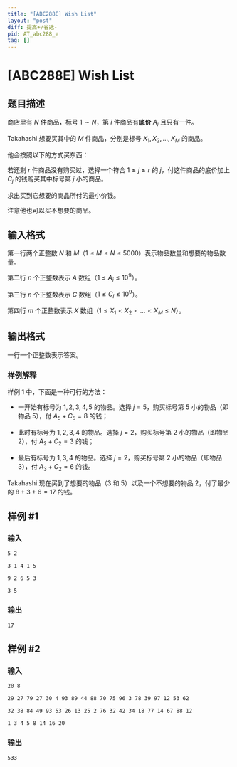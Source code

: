 ```yaml
---
title: "[ABC288E] Wish List"
layout: "post"
diff: 提高+/省选-
pid: AT_abc288_e
tag: []
---
```


# [ABC288E] Wish List

## 题目描述

商店里有 $N$ 件商品，标号 $1\sim N$，第 $i$ 件商品有**底价** $A_i$ 且只有一件。

Takahashi 想要买其中的 $M$ 件商品，分别是标号 $X_1,X_2,\ldots,X_M$ 的商品。

他会按照以下的方式买东西：

若还剩 $r$ 件商品没有购买过，选择一个符合 $1\le j\le r$ 的 $j$，付这件商品的底价加上 $C_j$ 的钱购买其中标号第 $j$ 小的商品。

求出买到它想要的商品所付的最小价钱。

注意他也可以买不想要的商品。

## 输入格式

第一行两个正整数 $N$ 和 $M$（$1\le M\le N\le 5000$）表示物品数量和想要的物品数量。

第二行 $n$ 个正整数表示 $A$ 数组（$1\le A_i\le 10^9$）。

第三行 $n$ 个正整数表示 $C$ 数组（$1\le C_i\le 10^9$）。

第四行 $m$ 个正整数表示 $X$ 数组（$1\le X_1 < X_2 < \ldots < X_M\le N$）。

## 输出格式

一行一个正整数表示答案。

### 样例解释

样例 $1$ 中，下面是一种可行的方法：

- 一开始有标号为 $1,2,3,4,5$ 的物品。选择 $j = 5$，购买标号第 $5$ 小的物品（即物品 $5$），付 $A_5 + C_5 = 8$ 的钱；

- 此时有标号为 $1,2,3,4$ 的物品。选择 $j = 2$，购买标号第 $2$ 小的物品（即物品 $2$），付 $A_2 + C_2 = 3$ 的钱；

- 最后有标号为 $1,3,4$ 的物品。选择 $j = 2$，购买标号第 $2$ 小的物品（即物品 $3$），付 $A_3 + C_2 = 6$ 的钱。

Takahashi 现在买到了想要的物品（$3$ 和 $5$）以及一个不想要的物品 $2$，付了最少的 $8+3+6 = 17$ 的钱。

## 样例 #1

### 输入

```
5 2
3 1 4 1 5
9 2 6 5 3
3 5
```

### 输出

```
17
```

## 样例 #2

### 输入

```
20 8
29 27 79 27 30 4 93 89 44 88 70 75 96 3 78 39 97 12 53 62
32 38 84 49 93 53 26 13 25 2 76 32 42 34 18 77 14 67 88 12
1 3 4 5 8 14 16 20
```

### 输出

```
533
```

